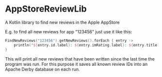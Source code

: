 # AppStoreReviewLib
A Kotlin library to find new reviews in the Apple AppStore

E.g. to find all new reviews for app "123456" just use it like this:

```Kotlin
FindNewReviews("123456").getNewReviews().forEach { entry ->
    println("${entry.id.label}: ${entry.imRating.label}: ${entry.title.label}")
}
```
This will print all new reviews that have been written since the last time the program was run. For this purpose it saves
all known review IDs into an Apache Derby database on each run.